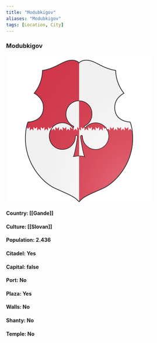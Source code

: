 ```yaml
---
title: "Modubkigov"
aliases: "Modubkigov"
tags: [Location, City]
---
```

### Modubkigov
![](attachment/da61ad9604ed8865ed9ccb68e3231d77.svg)

#### Country: [[Gande]]

#### Culture: [[Slovan]]

#### Population: 2.436

#### Citadel: Yes

#### Capital: false

#### Port: No

#### Plaza: Yes

#### Walls: No

#### Shanty: No

#### Temple: No

